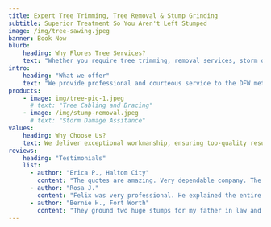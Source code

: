 ```yaml
---
title: Expert Tree Trimming, Tree Removal & Stump Grinding
subtitle: Superior Treatment So You Aren't Left Stumped
image: /img/tree-sawing.jpeg
banner: Book Now 
blurb:
    heading: Why Flores Tree Services?
    text: "Whether you require tree trimming, removal services, storm damage assistance, or treatments to enhance the health and beauty of your trees, we've got you covered. With our extensive experience and full licensing and insurance, you can trust our skilled tree care specialists to prioritize your well-being and the optimal condition of your trees."
intro:
    heading: "What we offer"
    text: "We provide professional and courteous service to the DFW metroplex and surrounding areas. From tree trimming to tree removal, we can assist you with any tree care needs. We provide expert tree trimming, tree removal, and stump grinding services"
products:
    - image: img/tree-pic-1.jpeg
      # text: "Tree Cabling and Bracing"
    - image: /img/stump-removal.jpeg
      # text: "Storm Damage Assitance"
values:
    heading: Why Choose Us?
    text: We deliver exceptional workmanship, ensuring top-quality results for our valued customers. Our team is committed to maintaining transparent communication throughout the entire process, from the moment you request a proposal to the final cleanup. Safety is our utmost concern, and we strictly adhere to all ANSI and OSHA guidelines to guarantee a secure working environment.
reviews:
    heading: "Testimonials"
    list:
      - author: "Erica P., Haltom City"
        content: "The quotes are amazing. Very dependable company. The clean up everything after the job is finished."
      - author: "Rosa J."
        content: "Felix was very professional. He explained the entire process. Was very precise, thorough, safe and cleaned so well after trimming all the trees, not alimb was found in my yard. I highly recommend Flores Tree Service!"
      - author: "Bernie H., Fort Worth"
        content: "They ground two huge stumps for my father in law and did a fantastic job! My FIL was so happy he gave them more than what they agreed to beforehand. I would highly recommend them!"
---
```


